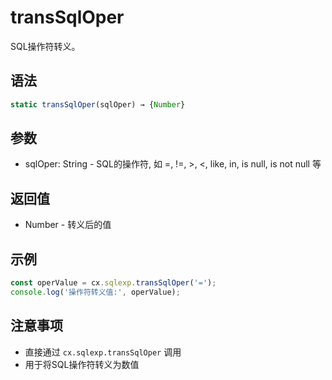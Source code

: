# transSqlOper

SQL操作符转义。

## 语法

```javascript
static transSqlOper(sqlOper) → {Number}
```

## 参数

- sqlOper: String - SQL的操作符, 如 =, !=, >, <, like, in, is null, is not null 等

## 返回值

- Number - 转义后的值

## 示例

```javascript
const operValue = cx.sqlexp.transSqlOper('=');
console.log('操作符转义值:', operValue);
```

## 注意事项

- 直接通过 `cx.sqlexp.transSqlOper` 调用
- 用于将SQL操作符转义为数值 